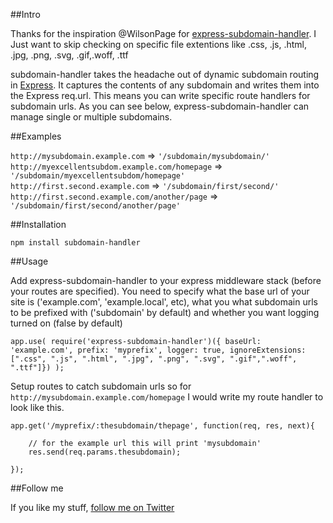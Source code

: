 ##Intro

Thanks for the inspiration @WilsonPage for [express-subdomain-handler](https://github.com/WilsonPage/express-subdomain-handler).
I Just want to skip checking on specific file extentions like .css, .js, .html, .jpg, .png, .svg, .gif,.woff, .ttf

subdomain-handler takes the headache out of dynamic subdomain routing in [Express](http://expressjs.com). It captures the contents of any
subdomain and writes them into the Express req.url. This means you can write specific route handlers for subdomain urls.
As you can see below, express-subdomain-handler can manage single or multiple subdomains.

##Examples

`http://mysubdomain.example.com` => `'/subdomain/mysubdomain/'`  
`http://myexcellentsubdom.example.com/homepage` => `'/subdomain/myexcellentsubdom/homepage'`  
`http://first.second.example.com` => `'/subdomain/first/second/'`  
`http://first.second.example.com/another/page` => `'/subdomain/first/second/another/page'`  

##Installation

	npm install subdomain-handler

##Usage

Add express-subdomain-handler to your express middleware stack (before your routes are specified). You need to specify
what the base url of your site is ('example.com', 'example.local', etc), what you what subdomain urls to be prefixed with
('subdomain' by default) and whether you want logging turned on (false by default)

	app.use( require('express-subdomain-handler')({ baseUrl: 'example.com', prefix: 'myprefix', logger: true, ignoreExtensions:[".css", ".js", ".html", ".jpg", ".png", ".svg", ".gif",".woff", ".ttf"]}) );  

Setup routes to catch subdomain urls so for `http://mysubdomain.example.com/homepage` I would write my route
handler to look like this.

	app.get('/myprefix/:thesubdomain/thepage', function(req, res, next){

		// for the example url this will print 'mysubdomain'
		res.send(req.params.thesubdomain);

	});

##Follow me

If you like my stuff, [follow me on Twitter](http://twitter.com/zeeshanhanif)